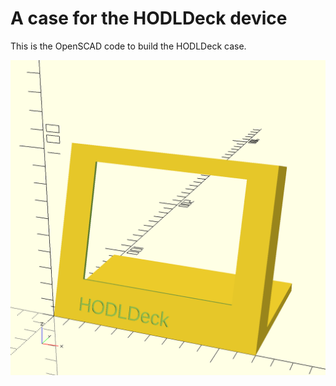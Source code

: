 # A case for the HODLDeck device

This is the OpenSCAD code to build the HODLDeck case.

![HODLDeck rendering](hodldec-case.png?raw=true "The HODLDeck device")